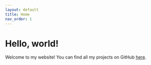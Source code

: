 ```yaml
---
layout: default
title: Home
nav_order: 1
---
```


# Hello, world!


Welcome to my website! You can find all my projects on GitHub [here](/projects).
